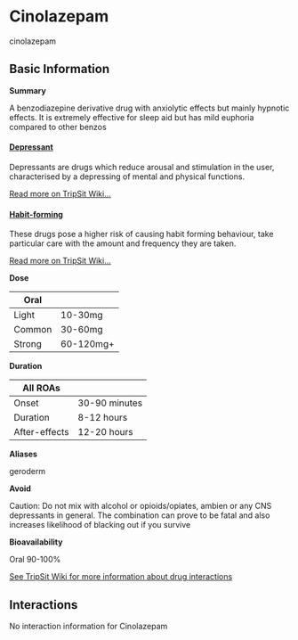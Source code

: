 # Cinolazepam

cinolazepam

## Basic Information

**Summary**

A benzodiazepine derivative drug with anxiolytic effects but mainly hypnotic effects. It is extremely effective for sleep aid but has mild euphoria compared to other benzos

#### [Depressant](/category/depressant)

Depressants are drugs which reduce arousal and stimulation in the user, characterised by a depressing of mental and physical functions.

[Read more on TripSit Wiki...](#{category.wiki})

#### [Habit-forming](/category/habit-forming)

These drugs pose a higher risk of causing habit forming behaviour, take particular care with the amount and frequency they are taken.

[Read more on TripSit Wiki...](#{category.wiki})

**Dose**

| Oral   |           |
| ------ | --------- |
| Light  | 10-30mg   |
| Common | 30-60mg   |
| Strong | 60-120mg+ |

**Duration**

| All ROAs      |               |
| ------------- | ------------- |
| Onset         | 30-90 minutes |
| Duration      | 8-12 hours    |
| After-effects | 12-20 hours   |

**Aliases**

geroderm  

**Avoid**

Caution: Do not mix with alcohol or opioids/opiates, ambien or any CNS depressants in general. The combination can prove to be fatal and also increases likelihood of blacking out if you survive

**Bioavailability**

Oral 90-100%

[See TripSit Wiki for more information about drug interactions](http://combo.tripsit.me/)

## Interactions

No interaction information for Cinolazepam